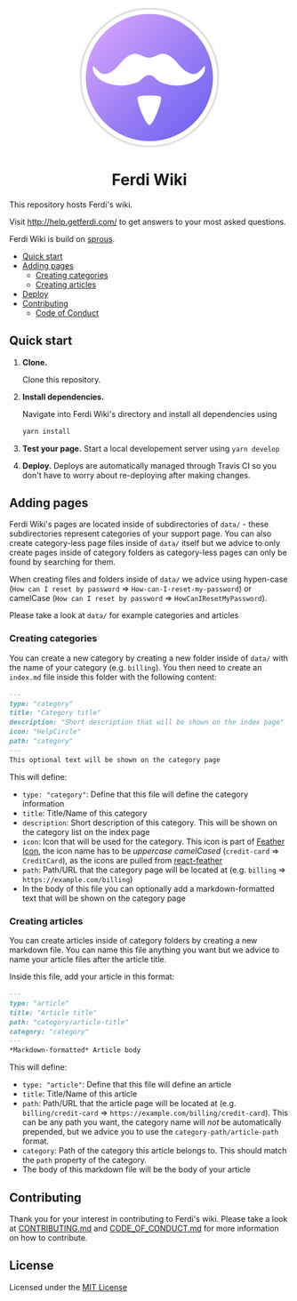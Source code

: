 <p align="center">
  <img alt="Ferdi Wiki" src="src/images/icon.png" width="250" />
</p>
<h1 align="center">
  Ferdi Wiki
</h1>

This repository hosts Ferdi's wiki.

Visit <http://help.getferdi.com/> to get answers to your most asked questions.

Ferdi Wiki is build on [sprous](https://github.com/vantezzen/sprous).

- [Quick start](#quick-start)
- [Adding pages](#adding-pages)
  - [Creating categories](#creating-categories)
  - [Creating articles](#creating-articles)
- [Deploy](#deploy)
- [Contributing](#contributing)
  - [Code of Conduct](#code-of-conduct)

## Quick start

1.  **Clone.**

    Clone this repository.

2.  **Install dependencies.**

    Navigate into Ferdi Wiki's directory and install all dependencies using
    ```bash
    yarn install
    ```
3. **Test your page.**
    Start a local developement server using `yarn develop`
4. **Deploy.**
    Deploys are automatically managed through Travis CI so you don't have to worry about re-deploying after making changes.

## Adding pages
Ferdi Wiki's pages are located inside of subdirectories of `data/` - these subdirectories represent categories of your support page. 
You can also create category-less page files inside of `data/` itself but we advice to only create pages inside of category folders as category-less pages can only be found by searching for them.

When creating files and folders inside of `data/` we advice using hypen-case (`How can I reset by password` => `How-can-I-reset-my-password`) or camelCase (`How can I reset by password` => `HowCanIResetMyPassword`).

Please take a look at `data/` for example categories and articles

### Creating categories
You can create a new category by creating a new folder inside of `data/` with the name of your category (e.g. `billing`). 
You then need to create an `index.md` file inside this folder with the following content:
```md
---
type: "category"
title: "Category title"
description: "Short description that will be shown on the index page"
icon: "HelpCircle"
path: "category"
---
This optional text will be shown on the category page
```
This will define:
- `type: "category"`: Define that this file will define the category information
- `title`: Title/Name of this category
- `description`: Short description of this category. This will be shown on the category list on the index page
- `icon`: Icon that will be used for the category. This icon is part of [Feather Icon](https://feathericons.com/), the icon name has to be *uppercase camelCased* (`credit-card` => `CreditCard`), as the icons are pulled from [react-feather](https://github.com/feathericons/react-feather)
- `path`: Path/URL that the category page will be located at (e.g. `billing` => `https://example.com/billing`)
- In the body of this file you can optionally add a markdown-formatted text that will be shown on the category page

### Creating articles
You can create articles inside of category folders by creating a new markdown file. You can name this file anything you want but we advice to name your article files after the article title.

Inside this file, add your article in this format:
```md
---
type: "article"
title: "Article title"
path: "category/article-title"
category: "category"
---
*Markdown-formatted* Article body
```
This will define:
- `type: "article"`: Define that this file will define an article
- `title`: Title/Name of this article
- `path`: Path/URL that the article page will be located at (e.g. `billing/credit-card` => `https://example.com/billing/credit-card`). This can be any path you want, the category name will *not* be automatically prepended, but we advice you to use the `category-path/article-path` format.
- `category`: Path of the category this article belongs to. This should match the `path` property of the category.
- The body of this markdown file will be the body of your article

## Contributing
Thank you for your interest in contributing to Ferdi's wiki. Please take a look at [CONTRIBUTING.md](CONTRIBUTING.md) and [CODE_OF_CONDUCT.md](CODE_OF_CONDUCT.md) for more information on how to contribute.

## License
Licensed under the [MIT License](license.md)